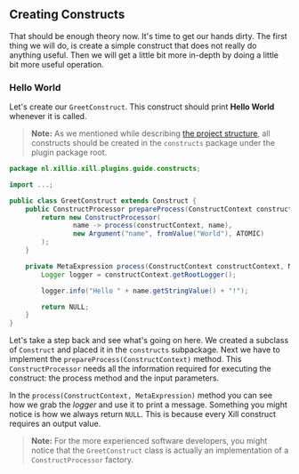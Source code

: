## Creating Constructs
That should be enough theory now. It's time to get our hands dirty.
The first thing we will do, is create a simple construct that does not
really do anything useful. Then we will get a little bit more in-depth
by doing a little bit more useful operation.

### Hello World
Let's create our `GreetConstruct`. This construct should print **Hello World**
whenever it is called.

> **Note:** As we mentioned while describing [the project structure](#the-project-structure),
> all constructs should be created in the `constructs` package under the
> plugin package root.

```java
package nl.xillio.xill.plugins.guide.constructs;

import ...;

public class GreetConstruct extends Construct {
    public ConstructProcessor prepareProcess(ConstructContext constructContext) {
        return new ConstructProcessor(
                name -> process(constructContext, name),
                new Argument("name", fromValue("World"), ATOMIC)
        );
    }

    private MetaExpression process(ConstructContext constructContext, MetaExpression name) {
        Logger logger = constructContext.getRootLogger();

        logger.info("Hello " + name.getStringValue() + "!");

        return NULL;
    }
}
```

Let's take a step back and see what's going on here. We created a subclass
of `Construct` and placed it in the `constructs` subpackage. Next we have
to implement the `prepareProcess(ConstructContext)` method.
This `ConstructProcessor` needs all the information required for executing
the construct: the process method and the input parameters.

In the `process(ConstructContext, MetaExpression)` method you can see
how we grab the *logger* and use it to print a message. Something you might
notice is how we always return `NULL`. This is because every Xill construct
requires an output value.

> **Note:** For the more experienced software developers, you might notice
> that the `GreetConstruct` class is actually an implementation of a
> `ConstructProcessor` factory.

